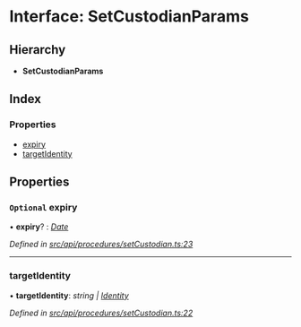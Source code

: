 # Interface: SetCustodianParams

## Hierarchy

* **SetCustodianParams**

## Index

### Properties

* [expiry](setcustodianparams.md#optional-expiry)
* [targetIdentity](setcustodianparams.md#targetidentity)

## Properties

### `Optional` expiry

• **expiry**? : *[Date](../enums/transactionargumenttype.md#date)*

*Defined in [src/api/procedures/setCustodian.ts:23](https://github.com/PolymathNetwork/polymesh-sdk/blob/c77f6a3e/src/api/procedures/setCustodian.ts#L23)*

___

###  targetIdentity

• **targetIdentity**: *string | [Identity](../classes/identity.md)*

*Defined in [src/api/procedures/setCustodian.ts:22](https://github.com/PolymathNetwork/polymesh-sdk/blob/c77f6a3e/src/api/procedures/setCustodian.ts#L22)*
